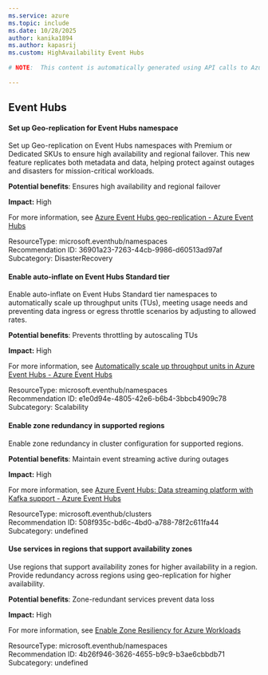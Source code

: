 ```yaml
---
ms.service: azure
ms.topic: include
ms.date: 10/28/2025
author: kanika1894
ms.author: kapasrij
ms.custom: HighAvailability Event Hubs
  
# NOTE:  This content is automatically generated using API calls to Azure. Any edits made on these files will be overwritten in the next run of the script. 
  
---
```

  
## Event Hubs  
  
<!--36901a23-7263-44cb-9986-d60513ad97af_begin-->

#### Set up Geo-replication for Event Hubs namespace  
  
Set up Geo-replication on Event Hubs namespaces with Premium or Dedicated SKUs to ensure high availability and regional failover. This new feature replicates both metadata and data, helping protect against outages and disasters for mission-critical workloads.  
  
**Potential benefits**: Ensures high availability and regional failover  

**Impact:** High
  
For more information, see [Azure Event Hubs geo-replication - Azure Event Hubs](/azure/event-hubs/geo-replication)  

ResourceType: microsoft.eventhub/namespaces  
Recommendation ID: 36901a23-7263-44cb-9986-d60513ad97af  
Subcategory: DisasterRecovery

<!--36901a23-7263-44cb-9986-d60513ad97af_end-->

<!--e1e0d94e-4805-42e6-b6b4-3bbcb4909c78_begin-->

#### Enable auto-inflate on Event Hubs Standard tier  
  
Enable auto-inflate on Event Hubs Standard tier namespaces to automatically scale up throughput units (TUs), meeting usage needs and preventing data ingress or egress throttle scenarios by adjusting to allowed rates.  
  
**Potential benefits**: Prevents throttling by autoscaling TUs  

**Impact:** High
  
For more information, see [Automatically scale up throughput units in Azure Event Hubs - Azure Event Hubs](/azure/event-hubs/event-hubs-auto-inflate)  

ResourceType: microsoft.eventhub/namespaces  
Recommendation ID: e1e0d94e-4805-42e6-b6b4-3bbcb4909c78  
Subcategory: Scalability

<!--e1e0d94e-4805-42e6-b6b4-3bbcb4909c78_end-->

<!--508f935c-bd6c-4bd0-a788-78f2c611fa44_begin-->

#### Enable zone redundancy in supported regions  
  
Enable zone redundancy in cluster configuration for supported regions.  
  
**Potential benefits**: Maintain event streaming active during outages  

**Impact:** High
  
For more information, see [Azure Event Hubs: Data streaming platform with Kafka support - Azure Event Hubs](/azure/event-hubs/event-hubs-about)  

ResourceType: microsoft.eventhub/clusters  
Recommendation ID: 508f935c-bd6c-4bd0-a788-78f2c611fa44  
Subcategory: undefined

<!--508f935c-bd6c-4bd0-a788-78f2c611fa44_end-->

<!--4b26f946-3626-4655-b9c9-b3ae6cbbdb71_begin-->

#### Use services in regions that support availability zones  
  
Use regions that support availability zones for higher availability in a region. Provide redundancy across regions using geo-replication for higher availability.  
  
**Potential benefits**: Zone-redundant services prevent data loss  

**Impact:** High
  
For more information, see [Enable Zone Resiliency for Azure Workloads](/azure/reliability/availability-zones-enable-zone-resiliency)  

ResourceType: microsoft.eventhub/namespaces  
Recommendation ID: 4b26f946-3626-4655-b9c9-b3ae6cbbdb71  
Subcategory: undefined

<!--4b26f946-3626-4655-b9c9-b3ae6cbbdb71_end-->

<!--articleBody-->
